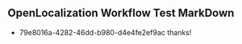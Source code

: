 ## OpenLocalization Workflow Test MarkDown
* 79e8016a-4282-46dd-b980-d4e4fe2ef9ac thanks!

<!--HONumber=Jul16_HO2-->


